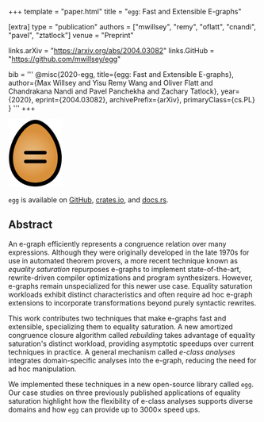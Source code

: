 +++
template = "paper.html"
title = "`egg`: Fast and Extensible E-graphs"

[extra]
type = "publication"
authors = ["mwillsey", "remy", "oflatt", "cnandi", "pavel", "ztatlock"]
venue = "Preprint"

links.arXiv = "https://arxiv.org/abs/2004.03082"
links.GitHub = "https://github.com/mwillsey/egg"

bib = '''
@misc{2020-egg,
    title={egg: Fast and Extensible E-graphs},
    author={Max Willsey and Yisu Remy Wang and Oliver Flatt and Chandrakana Nandi and Pavel Panchekha and Zachary Tatlock},
    year={2020},
    eprint={2004.03082},
    archivePrefix={arXiv},
    primaryClass={cs.PL}
}
'''
+++

<div class="right">
  <img src="egg.png" alt="egg logo"/>
</div>
  
`egg` is available on
  [GitHub](https://github.com/mwillsey/egg),
  [crates.io](https://crates.io/crates/egg),
  and [docs.rs](https://docs.rs/egg/).

## Abstract
  
An e-graph efficiently represents a congruence relation over many
expressions. Although they were originally developed in the late 1970s
for use in automated theorem provers, a more recent technique known as
*equality saturation* repurposes e-graphs to implement state-of-the-art,
rewrite-driven compiler optimizations and program synthesizers. However,
e-graphs remain unspecialized for this newer use case. Equality
saturation workloads exhibit distinct characteristics and often require
ad hoc e-graph extensions to incorporate transformations beyond purely
syntactic rewrites.

This work contributes two techniques that make e-graphs fast and
extensible, specializing them to equality saturation. A new amortized
congruence closure algorithm called *rebuilding* takes advantage of
equality saturation's distinct workload, providing asymptotic speedups
over current techniques in practice. A general mechanism called *e-class
analyses* integrates domain-specific analyses into the e-graph, reducing
the need for ad hoc manipulation.

We implemented these techniques in a new open-source library called
`egg`. Our case studies on three previously published applications of
equality saturation highlight how the flexibility of e-class analyses
supports diverse domains and how `egg` can provide up to 3000×
speed ups. 
